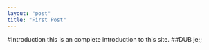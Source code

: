 ```yaml
---
layout: "post"
title: "First Post"
---
```

#Introduction
  this is an complete introduction to this site.
  ##DUB
    je;;
